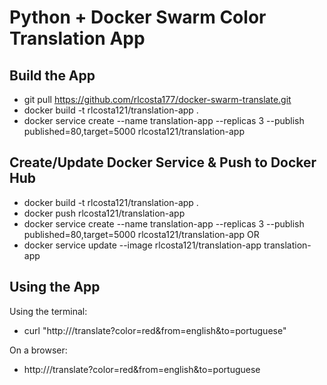 # Python + Docker Swarm Color Translation App

## Build the App

- git pull https://github.com/rlcosta177/docker-swarm-translate.git
- docker build -t rlcosta121/translation-app .
- docker service create --name translation-app --replicas 3 --publish published=80,target=5000 rlcosta121/translation-app 

## Create/Update Docker Service & Push to Docker Hub

- docker build -t rlcosta121/translation-app .
- docker push rlcosta121/translation-app
- docker service create --name translation-app --replicas 3 --publish published=80,target=5000 rlcosta121/translation-app 
OR
- docker service update --image rlcosta121/translation-app translation-app 

## Using the App

Using the terminal:
- curl "http://<your-ip>/translate?color=red&from=english&to=portuguese"

On a browser:
- http://<your-ip>/translate?color=red&from=english&to=portuguese

